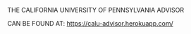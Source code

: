 THE CALIFORNIA UNIVERSITY OF PENNSYLVANIA ADVISOR

CAN BE FOUND AT: https://calu-advisor.herokuapp.com/
